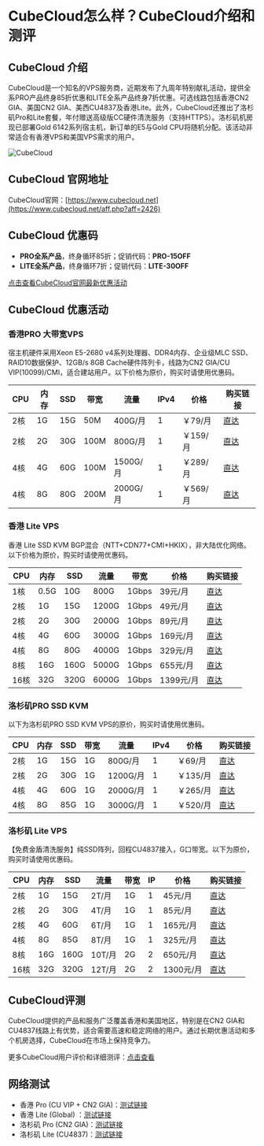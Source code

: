 # CubeCloud怎么样？CubeCloud介绍和测评

## CubeCloud 介绍

CubeCloud是一个知名的VPS服务商，近期发布了九周年特别献礼活动，提供全系PRO产品终身85折优惠和LITE全系产品终身7折优惠。可选线路包括香港CN2 GIA、美国CN2 GIA、美西CU4837及香港Lite。此外，CubeCloud还推出了洛杉矶Pro和Lite套餐，年付赠送高级版CC硬件清洗服务（支持HTTPS）。洛杉矶机房现已部署Gold 6142系列宿主机，新订单的E5与Gold CPU将随机分配。该活动非常适合有香港VPS和美国VPS需求的用户。

![CubeCloud](https://github.com/user-attachments/assets/420bad63-916b-4e88-836e-3a78ef7bc6bb)

## CubeCloud 官网地址

CubeCloud官网：[https://www.cubecloud.net](https://www.cubecloud.net/aff.php?aff=2426)

## CubeCloud 优惠码

- **PRO全系产品**，终身循环85折；促销代码：**PRO-15OFF**
- **LITE全系产品**，终身循环7折；促销代码：**LITE-30OFF**

[点击查看CubeCloud官网最新优惠活动](https://www.cubecloud.net/aff.php?aff=2426)

## CubeCloud 优惠活动

### 香港PRO 大带宽VPS

宿主机硬件采用Xeon E5-2680 v4系列处理器、DDR4内存、企业级MLC SSD、RAID10数据保护、12GB/s 8GB Cache硬件阵列卡，线路为CN2 GIA/CU VIP(10099)/CMI，适合建站用户。以下价格为原价，购买时请使用优惠码。

| CPU  | 内存  | SSD  | 带宽  | 流量   | IPv4 | 价格   | 购买链接                                                                                                   |
|------|-------|------|-------|--------|------|--------|------------------------------------------------------------------------------------------------------------|
| 2核  | 1G    | 15G  | 50M   | 400G/月 | 1    | ￥79/月 | [直达](https://www.cubecloud.net/aff.php?aff=2426&pid=59)                                                  |
| 2核  | 2G    | 30G  | 100M  | 800G/月 | 1    | ￥159/月| [直达](https://www.cubecloud.net/aff.php?aff=2426&pid=60)                                                  |
| 4核  | 4G    | 60G  | 100M  | 1500G/月| 1    | ￥289/月| [直达](https://www.cubecloud.net/aff.php?aff=2426&pid=61)                                                  |
| 4核  | 8G    | 80G  | 200M  | 2000G/月| 1    | ￥569/月| [直达](https://www.cubecloud.net/aff.php?aff=2426&pid=62)                                                  |

### 香港 Lite VPS

香港 Lite SSD KVM BGP混合（NTT+CDN77+CMI+HKIX），非大陆优化网络。以下价格为原价，购买时请使用优惠码。

| CPU  | 内存   | SSD   | 流量  | 带宽   | 价格    | 购买链接                                                                                                   |
|------|--------|-------|-------|--------|---------|------------------------------------------------------------------------------------------------------------|
| 1核  | 0.5G   | 10G   | 800G  | 1Gbps  | 39元/月 | [直达](https://www.cubecloud.net/aff.php?aff=2426&pid=83)                                                  |
| 2核  | 1G     | 15G   | 1200G | 1Gbps  | 49元/月 | [直达](https://www.cubecloud.net/aff.php?aff=2426&pid=84)                                                  |
| 2核  | 2G     | 30G   | 2000G | 1Gbps  | 89元/月 | [直达](https://www.cubecloud.net/aff.php?aff=2426&pid=85)                                                  |
| 4核  | 4G     | 60G   | 3000G | 1Gbps  | 169元/月| [直达](https://www.cubecloud.net/aff.php?aff=2426&pid=86)                                                  |
| 4核  | 8G     | 80G   | 4000G | 1Gbps  | 329元/月| [直达](https://www.cubecloud.net/aff.php?aff=2426&pid=87)                                                  |
| 8核  | 16G    | 160G  | 5000G | 1Gbps  | 655元/月| [直达](https://www.cubecloud.net/aff.php?aff=2426&pid=88)                                                  |
| 16核 | 32G    | 320G  | 6000G | 1Gbps  | 1399元/月| [直达](https://www.cubecloud.net/aff.php?aff=2426&pid=89)                                                 |

### 洛杉矶PRO SSD KVM

以下为洛杉矶PRO SSD KVM VPS的原价，购买时请使用优惠码。

| CPU  | 内存  | SSD   | 带宽 | 流量   | IPv4 | 价格   | 购买链接                                                                                                   |
|------|-------|-------|------|--------|------|--------|------------------------------------------------------------------------------------------------------------|
| 2核  | 1G    | 15G   | 1G   | 800G/月 | 1    | ￥69/月 | [直达](https://www.cubecloud.net/aff.php?aff=2426&pid=52)                                                  |
| 2核  | 2G    | 30G   | 1G   | 1200G/月| 1    | ￥135/月| [直达](https://www.cubecloud.net/aff.php?aff=2426&pid=53)                                                  |
| 4核  | 4G    | 60G   | 1G   | 2000G/月| 1    | ￥265/月| [直达](https://www.cubecloud.net/aff.php?aff=2426&pid=54)                                                  |
| 4核  | 8G    | 85G   | 1G   | 3000G/月| 1    | ￥520/月| [直达](https://www.cubecloud.net/aff.php?aff=2426&pid=55)                                                  |

### 洛杉矶 Lite VPS

【免费金盾清洗服务】纯SSD阵列，回程CU4837接入，G口带宽。以下为原价，购买时请使用优惠码。

| CPU  | 内存  | SSD   | 流量  | 带宽 | IP  | 价格   | 购买链接                                                                                                   |
|------|-------|-------|-------|------|-----|--------|------------------------------------------------------------------------------------------------------------|
| 2核  | 1G    | 15G   | 2T/月 | 1G   | 1   | 45元/月| [直达](https://www.cubecloud.net/aff.php?aff=2426&pid=73)                                                  |
| 2核  | 2G    | 30G   | 4T/月 | 1G   | 1   | 85元/月| [直达](https://www.cubecloud.net/aff.php?aff=2426&pid=74)                                                  |
| 2核  | 4G    | 60G   | 6T/月 | 1G   | 1   | 165元/月| [直达](https://www.cubecloud.net/aff.php?aff=2426&pid=75)                                                  |
| 4核  | 8G    | 85G   | 8T/月 | 1G   | 1   | 325元/月| [直达](https://www.cubecloud.net/aff.php?aff=2426&pid=76)                                                  |
| 8核  | 16G   | 160G  | 10T/月| 2G   | 2   | 650元/月| [直达](https://www.cubecloud.net/aff.php?aff=2426&pid=77)                                                  |
| 16核 | 32G   | 320G  | 12T/月| 2G   | 2   | 1300元/月| [直达](https://www.cubecloud.net/aff.php?aff=2426&pid=78)                                                 |

## CubeCloud评测

CubeCloud提供的产品和服务广泛覆盖香港和美国地区，特别是在CN2 GIA和CU4837线路上有优势，适合需要高速和稳定网络的用户。通过长期优惠活动和多个机房选择，CubeCloud在市场上保持竞争力。

更多CubeCloud用户评价和详细测评：[点击查看](https://www.cubecloud.net/aff.php?aff=2426)

## 网络测试

- 香港 Pro (CU VIP + CN2 GIA)：[测试链接](http://lg.a.hk.cubecloud.net/)
- 香港 Lite (Global) ：[测试链接](http://lg.b.hk.cubecloud.net/)
- 洛杉矶 Pro (CN2 GIA)：[测试链接](http://lg.a.lax.cubecloud.net/)
- 洛杉矶 Lite (CU4837)：[测试链接](http://lg.b.lax.cubecloud.net/)
